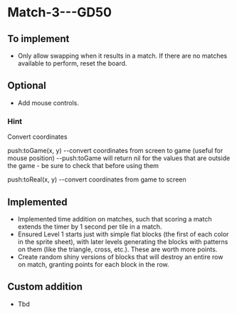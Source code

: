 # Match-3---GD50

## To implement

- Only allow swapping when it results in a match. If there are no matches available to perform, reset the board.

## Optional

- Add mouse controls.

### Hint

Convert coordinates

push:toGame(x, y) --convert coordinates from screen to game (useful for mouse position)
--push:toGame will return nil for the values that are outside the game - be sure to check that before using them

push:toReal(x, y) --convert coordinates from game to screen

## Implemented

- Implemented time addition on matches, such that scoring a match extends the timer by 1 second per tile in a match.
- Ensured Level 1 starts just with simple flat blocks (the first of each color in the sprite sheet), with later levels generating the blocks with patterns on them (like the triangle, cross, etc.). These are worth more points.
- Create random shiny versions of blocks that will destroy an entire row on match, granting points for each block in the row.

## Custom addition

- Tbd